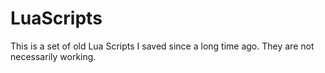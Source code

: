 # LuaScripts
This is a set of old Lua Scripts I saved since a long time ago. They are not necessarily working.
